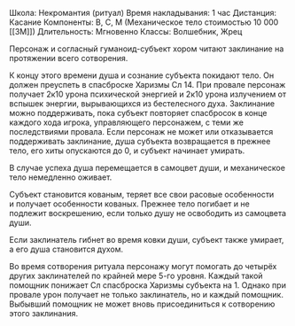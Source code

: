 Школа: Некромантия (ритуал)
Время накладывания: 1 час
Дистанция: Касание
Компоненты: В, С, М (Механическое тело стоимостью 10 000 [[ЗМ]])
Длительность: Мгновенно
Классы: Волшебник, Жрец

Персонаж и согласный гуманоид-­субъект хором читают заклинание на протяжении всего сотворения.

К концу этого времени душа и сознание субъекта покидают тело. Он должен преуспеть в спасброске Харизмы Сл 14. При провале персонаж получает 2к10 урона психической энергией и 2к10 урона излучением от вспышек энергии, вырывающихся из бестелесного духа. Заклинание можно поддерживать, пока субъект повторяет спасбросок в конце каждого хода игрока, управляющего персонажем, с теми же последствиями провала. Если персонаж не может или отказывается поддерживать заклинание, душа субъекта возвращается в прежнее тело, его хиты опускаются до 0, и субъект начинает умирать.

В случае успеха душа перемещается в самоцвет души, и механическое тело немедленно оживает.

Субъект становится кованым, теряет все свои расовые особенности и получает особенности кованых. Прежнее тело погибает и не подлежит воскрешению, если только душу не освободить из самоцвета души.

Если заклинатель гибнет во время ковки души, субъект также умирает, а его душа становится духом.

Во время сотворения ритуала персонажу могут помогать до четырёх других заклинателей по крайней мере 5­-го уровня. Каждый такой помощник понижает Сл спасброска Харизмы субъекта на 1. Однако при провале урон получает не только заклинатель, но и каждый помощник. Выбывший помощник не может вновь присоединиться к сотворению этого заклинания.